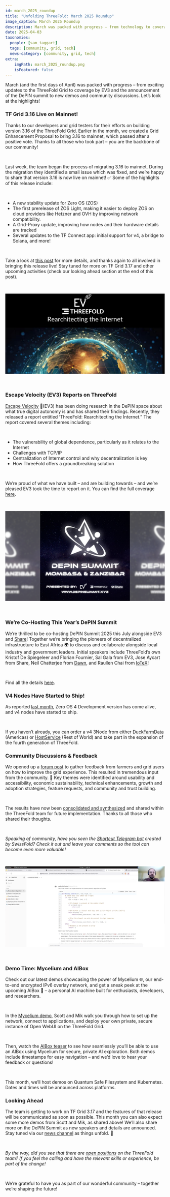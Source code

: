 ```yaml
---
id: march_2025_roundup
title: "Unfolding ThreeFold: March 2025 Roundup"
image_caption: March 2025 Roundup
description: March was packed with progress – from technology to coverage to collaboration! Dive in to learn more.
date: 2025-04-03
taxonomies:
  people: [sam_taggart]
  tags: [community, grid, tech]
  news-category: [community, grid, tech]
extra:
    imgPath: march_2025_roundup.png
    isFeatured: false
---
```


March (and the first days of April) was packed with progress – from exciting updates to the ThreeFold Grid to coverage by EV3 and the announcement of the DePIN summit to new demos and community discussions. Let’s look at the highlights!

### **TF Grid 3.16 Live on Mainnet!**

Thanks to our developers and grid testers for their efforts on building version 3.16 of the ThreeFold Grid. Earlier in the month, we created a Grid Enhancement Proposal to bring 3.16 to mainnet, which passed after a positive vote. Thanks to all those who took part – you are the backbone of our community!

<br/>

Last week, the team began the process of migrating 3.16 to mainnet. During the migration they identified a small issue which was fixed, and we’re happy to share that version 3.16 is now live on mainnet! ✅ Some of the highlights of this release include:

<br/>

- A new stability update for Zero OS (ZOS)
- The first prerelease of ZOS Light, making it easier to deploy ZOS on cloud providers like Hetzner and OVH by improving network compatibility.
- A Grid-Proxy update, improving how nodes and their hardware details are tracked
- Several updates to the TF Connect app: initial support for v4, a bridge to Solana, and more!

<br/>

Take a look at [this post](https://forum.threefold.io/t/gep-tf-grid-mainnet-release-3-16/4526) for more details, and thanks again to all involved in bringing this release live! Stay tuned for more on TF Grid 3.17 and other upcoming activities (check our looking ahead section at the end of this post).

<br/>

![Image](img/ev3report.jpeg#mx-auto)

<br/>

### **Escape Velocity (EV3) Reports on ThreeFold**

[Escape Velocity](https://ev3.xyz/) 🚀(EV3) has been doing research in the DePIN space about what true digital autonomy is and has shared their findings. Recently, they released a report entitled ‘ThreeFold: Rearchitecting the Internet.” The report covered several themes including:

<br/>

- The vulnerability of global dependence, particularly as it relates to the Internet
- Challenges with TCP/IP
- Centralization of Internet control and why decentralization is key
- How ThreeFold offers a groundbreaking solution

<br/>

We’re proud of what we have built – and are building towards – and we’re pleased EV3 took the time to report on it. You can find the full coverage [here](https://paragraph.xyz/@ev3news/threefold-rearchitecting-the-internet).

<br/>

![Image](img/depinsummit.png#mx-auto)

<br/>

### **We’re Co-Hosting This Year’s DePIN Summit**

We’re thrilled to be co-hosting DePIN Summit 2025 this July alongside EV3 and [Share](https://www.share.inc/)! Together we’re bringing the pioneers of decentralized infrastructure to East Africa 🌍 to discuss and collaborate alongside local industry and government leaders. Initial speakers include ThreeFold’s own Kristof De Spiegeleer and Florian Fournier, Sal Gala from EV3, Jose Aycart from Share, Neil Chatterjee from [Dawn](https://www.dawninternet.com/), and Raullen Chai from [IoTeX](https://iotex.io/)!

<br/>

Find all the details [here](http://www.depinsummit.xyz/).

### **V4 Nodes Have Started to Ship!**

As reported [last month](https://forum.threefold.io/t/unfolding-threefold-february-2025-roundup-03-03-update/4514), Zero OS 4 Development version has come alive, and v4 nodes have started to ship.

<br/>

If you haven’t already, you can order a v4 3Node from either [DuckFarmData](https://duckfarmdata.com/) (Americas) or [HostService](https://hostservice.nl/en/) (Rest of World) and take part in the expansion of the fourth generation of ThreeFold.

### **Community Discussions & Feedback**

We opened up a [forum post](https://bit.ly/3DJNDFb) to gather feedback from farmers and grid users on how to improve the grid experience. This resulted in tremendous input from the community. 🤝 Key themes were identified around usability and accessibility, economic sustainability, technical enhancements, growth and adoption strategies, feature requests, and community and trust building.

<br/>

The results have now been [consolidated and synthesized](https://forum.threefold.io/t/seeking-your-feedback-to-improve-the-threefold-grid/4523/9) and shared within the ThreeFold team for future implementation. Thanks to all those who shared their thoughts.

<br/>

*Speaking of community, have you seen the [Shortcut Telegram bot](https://forum.threefold.io/t/community-created-shortcut-telegram-bot-is-live-feedback/4537/2) created by SwissFold? Check it out and leave your comments so the tool can become even more valuable!*

<br/>

![Image](img/demotime.png#mx-auto)

<br/>

### **Demo Time: Mycelium and AIBox**

Check out our latest demos showcasing the power of Mycelium 🌐, our end-to-end encrypted IPv6 overlay network, and get a sneak peek at the upcoming AIBox 🧠 – a personal AI machine built for enthusiasts, developers, and researchers.

<br/>

In the [Mycelium demo](https://www.youtube.com/watch?v=4oq15lxvkts), Scott and Mik walk you through how to set up the network, connect to applications, and deploy your own private, secure instance of Open WebUI on the ThreeFold Grid.

<br/>

Then, watch the [AIBox teaser](https://youtu.be/5JW5z_gi2qM?si=7cj9y-Ho7ESu3Z3X) to see how seamlessly you’ll be able to use an AIBox using Mycelium for secure, private AI exploration. Both demos include timestamps for easy navigation – and we’d love to hear your feedback or questions!

<br/>

This month, we’ll host demos on Quantum Safe Filesystem and Kubernetes. Dates and times will be announced across platforms.

### **Looking Ahead**

The team is getting to work on TF Grid 3.17 and the features of that release will be communicated as soon as possible. This month you can also expect some more demos from Scott and Mik, as shared above! We’ll also share more on the DePIN Summit as new speakers and details are announced. Stay tuned via our [news channel](https://t.me/threefoldnews) as things unfold. 🔮

<br/>

*By the way, did you see that there are [open positions](https://forum.threefold.io/t/threefold-team-open-positions-be-part-of-the-change/4528) on the ThreeFold team? If you feel the calling and have the relevant skills or experience, be part of the change!*

<br/>

We’re grateful to have you as part of our wonderful community – together we’re shaping the future! 
